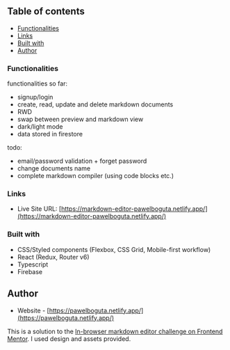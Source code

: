 ## Table of contents

  - [Functionalities](#functionalities)
  - [Links](#links)
  - [Built with](#built-with)
  - [Author](#author)

### Functionalities

functionalities so far:

- signup/login
- create, read, update and delete markdown documents
- RWD
- swap between preview and markdown view
- dark/light mode
- data stored in firestore

todo:

- email/password validation + forget password 
- change documents name
- complete markdown compiler (using code blocks etc.)


### Links 
- Live Site URL: [https://markdown-editor-pawelboguta.netlify.app/](https://markdown-editor-pawelboguta.netlify.app/)

### Built with

- CSS/Styled components (Flexbox, CSS Grid, Mobile-first workflow)
- React (Redux, Router v6)
- Typescript
- Firebase

## Author

- Website - [https://pawelboguta.netlify.app/](https://pawelboguta.netlify.app/)

This is a solution to the [In-browser markdown editor challenge on Frontend Mentor](https://www.frontendmentor.io/challenges/inbrowser-markdown-editor-r16TrrQX9). I used design and assets provided.

